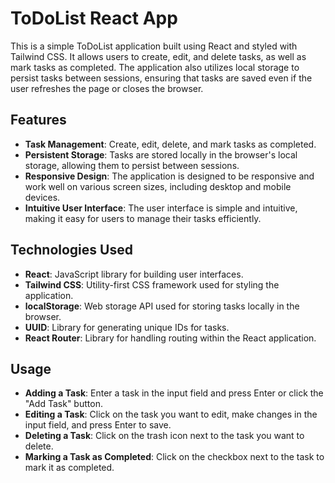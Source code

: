 
# ToDoList React App

This is a simple ToDoList application built using React and styled with Tailwind CSS. It allows users to create, edit, and delete tasks, as well as mark tasks as completed. The application also utilizes local storage to persist tasks between sessions, ensuring that tasks are saved even if the user refreshes the page or closes the browser.

## Features

- **Task Management**: Create, edit, delete, and mark tasks as completed.
- **Persistent Storage**: Tasks are stored locally in the browser's local storage, allowing them to persist between sessions.
- **Responsive Design**: The application is designed to be responsive and work well on various screen sizes, including desktop and mobile devices.
- **Intuitive User Interface**: The user interface is simple and intuitive, making it easy for users to manage their tasks efficiently.

## Technologies Used

- **React**: JavaScript library for building user interfaces.
- **Tailwind CSS**: Utility-first CSS framework used for styling the application.
- **localStorage**: Web storage API used for storing tasks locally in the browser.
- **UUID**: Library for generating unique IDs for tasks.
- **React Router**: Library for handling routing within the React application.


## Usage

- **Adding a Task**: Enter a task in the input field and press Enter or click the "Add Task" button.
- **Editing a Task**: Click on the task you want to edit, make changes in the input field, and press Enter to save.
- **Deleting a Task**: Click on the trash icon next to the task you want to delete.
- **Marking a Task as Completed**: Click on the checkbox next to the task to mark it as completed.


